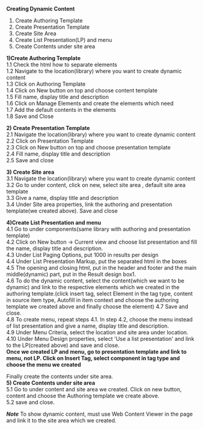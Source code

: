 **Creating Dynamic Content**

1) Create Authoring Template  
2) Create Presentation Template  
3) Create Site Area  
4) Create List Presentation(LP) and menu   
5) Create Contents under site area 

**1)Create Authoring Template**  
1.1 Check the html how to separate elements  
1.2 Navigate to the location(library) where you want to create dynamic content   
1.3 Click on Authoring Template  
1.4 Click on New button on top and choose content template  
1.5 Fill name, display title and description    
1.6 Click on Manage Elements and create the elements which need  
1.7 Add the default contents in the elements  
1.8 Save and Close

**2) Create Presentation Template**  
2.1 Navigate the location(library) where you want to create dynamic content    
2.2 Click on Presentation Template    
2.3 Click on New button on top and choose presentation template    
2.4 Fill name, display title and description  
2.5 Save and close 

**3) Create Site area**  
3.1 Navigate the location(library) where you want to create dynamic content  
3.2 Go to under content, click on new, select site area , default site area template  
3.3 Give a name, display title and description  
3.4 Under Site area properties, link the authoring and presentation template(we created above). Save and close  

**4)Create List Presentation and menu**  
4.1 Go to under components(same library with authoring and presentation template)  
4.2 Click on New button -> Current view and choose list presentation and fill the name, display title and description.  
4.3 Under List Paging Options, put 1000 in results per design  
4.4 Under List Presentation Markup, put the separated html in the boxes  
4.5 The opening and closing html, put in the header and footer and the main middle(dynamic) part, put in the Result design box1.  
4.6 To do the dynamic content, select the content(which we want to be dynamic) and link to the respective elements which we created in the authoring template.(click insert tag, select Element in the tag type, content in source item type, Autofill in item context and choose the authoring template we created above and finally choose the element)
4.7 Save and close.  
4.8 To create menu, repeat steps 4.1. In step 4.2, choose the menu instead of list presentation and give a name, display title and description.  
4.9 Under Menu Criteria, select the location and site area under location.  
4.10 Under Menu Design properties, select 'Use a list presentation' and link to the LP(created above) and save and close.  
**Once we created LP and menu, go to presentation template and link to menu, not LP. Click on Insert Tag, select component in tag type and choose the menu we created**  

Finally create the contents under site area.  
**5) Create Contents under site area**   
5.1 Go to under content and site area we created. Click on new button, content and choose the Authoring template we create above.  
5.2 save and close. 

***Note*** To show dynamic content, must use Web Content Viewer in the page and link it to the site area which we created.


  



